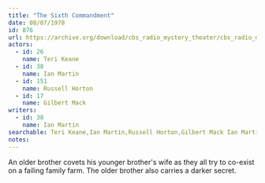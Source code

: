 ```yaml
---
title: "The Sixth Commandment"
date: 08/07/1978
id: 876
url: https://archive.org/download/cbs_radio_mystery_theater/cbs_radio_mystery_theater-0851-0900.zip/cbs_radio_mystery_theater-0851-0900%2Fcbsrmt_0876_the_sixth_commandment.mp3
actors:  
  - id: 26
    name: Teri Keane  
  - id: 38
    name: Ian Martin  
  - id: 151
    name: Russell Horton  
  - id: 17
    name: Gilbert Mack
writers:  
  - id: 38
    name: Ian Martin
searchable: Teri Keane,Ian Martin,Russell Horton,Gilbert Mack Ian Martin
notes:  
---
```

An older brother covets his younger brother's wife as they all try to co-exist on a failing family farm. The older brother also carries a darker secret.